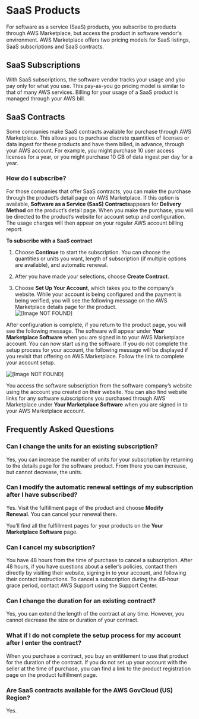 # SaaS Products<a name="buyer-saas-products"></a>

 For software as a service \(SaaS\) products, you subscribe to products through AWS Marketplace, but access the product in software vendor's environment\. AWS Marketplace oﬀers two pricing models for SaaS listings, SaaS subscriptions and SaaS contracts\. 

## SaaS Subscriptions<a name="saas-subscriptions"></a>

 With SaaS subscriptions, the software vendor tracks your usage and you pay only for what you use\. This pay\-as\-you go pricing model is similar to that of many AWS services\. Billing for your usage of a SaaS product is managed through your AWS bill\. 

## SaaS Contracts<a name="buyer-saas-contracts"></a>

 Some companies make SaaS contracts available for purchase through AWS Marketplace\. This allows you to purchase discrete quantities of licenses or data ingest for these products and have them billed, in advance, through your AWS account\. For example, you might purchase 10 user access licenses for a year, or you might purchase 10 GB of data ingest per day for a year\. 

### How do I subscribe?<a name="how-do-i-subscribe"></a>

For those companies that offer SaaS contracts, you can make the purchase through the product’s detail page on AWS Marketplace\. If this option is available, **Software as a Service \(SaaS\) Contracts**appears for **Delivery Method** on the product’s detail page\. When you make the purchase, you will be directed to the product’s website for account setup and configuration\. The usage charges will then appear on your regular AWS account billing report\.

**To subscribe with a SaaS contract**

1.  Choose **Continue** to start the subscription\. You can choose the quantities or units you want, length of subscription \(if multiple options are available\), and automatic renewal\. 

1.  After you have made your selections, choose **Create Contract**\. 

1.  Choose **Set Up Your Account**, which takes you to the company’s website\. While your account is being configured and the payment is being verified, you will see the following message on the AWS Marketplace details page for the product\.    
![\[Image NOT FOUND\]](http://docs.aws.amazon.com/marketplace/latest/buyerguide/images/saas-contracts-subscribe-04.png)

 After configuration is complete, if you return to the product page, you will see the following message\. The software will appear under **Your Marketplace Software** when you are signed in to your AWS Marketplace account\. You can now start using the software\. If you do not complete the setup process for your account, the following message will be displayed if you revisit that offering on AWS Marketplace\. Follow the link to complete your account setup\.  

![\[Image NOT FOUND\]](http://docs.aws.amazon.com/marketplace/latest/buyerguide/images/saas-contracts-subscribe-05.png)

You access the software subscription from the software company’s website using the account you created on their website\. You can also find website links for any software subscriptions you purchased through AWS Marketplace under **Your Marketplace Software** when you are signed in to your AWS Marketplace account\. 

## Frequently Asked Questions<a name="buyer-saas-contracts-frequently-asked-questions"></a>

### Can I change the units for an existing subscription?<a name="can-i-change-the-units-for-an-existing-subscription"></a>

 Yes, you can increase the number of units for your subscription by returning to the details page for the software product\. From there you can increase, but cannot decrease, the units\. 

### Can I modify the automatic renewal settings of my subscription after I have subscribed?<a name="can-i-modify-the-automatic-renewal-settings-of-my-subscription-after-i-have-subscribed"></a>

 Yes\. Visit the fulfillment page of the product and choose **Modify Renewal**\. You can cancel your renewal there\. 

 You’ll find all the fulfillment pages for your products on the **Your Marketplace Software** page\. 

### Can I cancel my subscription?<a name="can-i-cancel-my-subscription"></a>

 You have 48 hours from the time of purchase to cancel a subscription\. After 48 hours, if you have questions about a seller’s policies, contact them directly by visiting their website, signing in to your account, and following their contact instructions\. To cancel a subscription during the 48\-hour grace period, contact AWS Support using the Support Center\. 

### Can I change the duration for an existing contract?<a name="can-i-change-the-duration-for-an-existing-contract"></a>

 Yes, you can extend the length of the contract at any time\. However, you cannot decrease the size or duration of your contract\. 

### What if I do not complete the setup process for my account after I enter the contract?<a name="what-if-i-do-not-complete-the-setup-process-for-my-account-after-i-enter-the-contract"></a>

 When you purchase a contract, you buy an entitlement to use that product for the duration of the contract\. If you do not set up your account with the seller at the time of purchase, you can find a link to the product registration page on the product fulfillment page\. 

### Are SaaS contracts available for the AWS GovCloud \(US\) Region?<a name="is-saas-contract-available-for-the-aws-govcloud-us-region"></a>

 Yes\. 